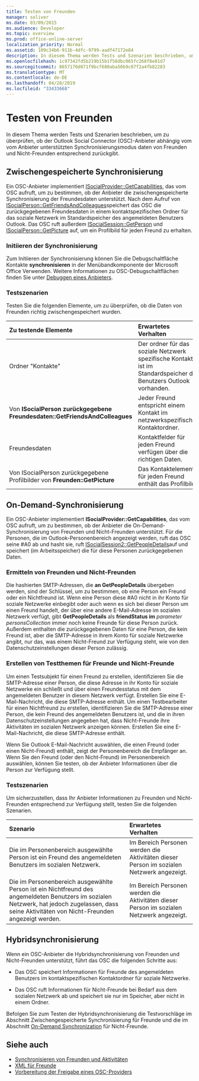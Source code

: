 ```yaml
---
title: Testen von Freunden
manager: soliver
ms.date: 03/09/2015
ms.audience: Developer
ms.topic: overview
ms.prod: office-online-server
localization_priority: Normal
ms.assetid: 109c34b6-911b-4dfc-9799-aadf47172e84
description: In diesem Thema werden Tests und Szenarien beschrieben, um zu überprüfen, ob der Outlook Social Connector (OSC)-Anbieter abhängig vom vom Anbieter unterstützten Synchronisierungsmodus daten von Freunden und Nicht-Freunden entsprechend zurückgibt.
ms.openlocfilehash: 1c97342fd5b219b15b1f58dbc065fc268f8e81d7
ms.sourcegitcommit: 8657170d071f9bcf680aba50b9c07f2a4fb82283
ms.translationtype: MT
ms.contentlocale: de-DE
ms.lasthandoff: 04/28/2019
ms.locfileid: "33433668"
---
```

# <a name="testing-friends"></a>Testen von Freunden

In diesem Thema werden Tests und Szenarien beschrieben, um zu überprüfen, ob der Outlook Social Connector (OSC)-Anbieter abhängig vom vom Anbieter unterstützten Synchronisierungsmodus daten von Freunden und Nicht-Freunden entsprechend zurückgibt.

<a name="olosc_TestingFriends_CachedSync"> </a>

## <a name="cached-synchronization"></a>Zwischengespeicherte Synchronisierung

Ein OSC-Anbieter implementiert [ISocialProvider::GetCapabilities](isocialprovider-getcapabilities.md), das vom OSC aufruft, um zu bestimmen, ob der Anbieter die zwischengespeicherte Synchronisierung der Freundesdaten unterstützt. Nach dem Aufruf von [ISocialPerson::GetFriendsAndColleagues](isocialperson-getfriendsandcolleagues.md)speichert das OSC die zurückgegebenen Freundesdaten in einem kontaktspezifischen Ordner für das soziale Netzwerk im Standardspeicher des angemeldeten Benutzers Outlook. Das OSC ruft außerdem [ISocialSession::GetPerson](isocialsession-getperson.md) und [ISocialPerson::GetPicture](isocialperson-getpicture.md) auf, um ein Profilbild für jeden Freund zu erhalten. 
  
### <a name="initiate-synchronization"></a>Initiieren der Synchronisierung

Zum Initiieren der Synchronisierung können Sie die Debugschaltfläche Kontakte **synchronisieren** in der Menübandkomponente der Microsoft Office Verwenden. Weitere Informationen zu OSC-Debugschaltflächen finden Sie unter [Debuggen eines Anbieters](debugging-a-provider.md). 
  
### <a name="test-scenarios"></a>Testszenarien

Testen Sie die folgenden Elemente, um zu überprüfen, ob die Daten von Freunden richtig zwischengespeichert wurden.
  
|**Zu testende Elemente**|**Erwartetes Verhalten**|
|:-----|:-----|
|Ordner "Kontakte"  <br/> |Der ordner für das soziale Netzwerk spezifische Kontakte ist im Standardspeicher des Benutzers Outlook vorhanden.  <br/> |
|Von **ISocialPerson zurückgegebene Freundesdaten::GetFriendsAndColleagues** <br/> |Jeder Freund entspricht einem Kontakt im netzwerkspezifischen Kontaktordner.  <br/> |
|Freundesdaten  <br/> |Kontaktfelder für jeden Freund verfügen über die richtigen Daten.  <br/> |
|Von ISocialPerson zurückgegebene Profilbilder von **Freunden::GetPicture** <br/> |Das Kontaktelement für jeden Freund enthält das Profilbild.  <br/> |

<a name="olosc_TestingFriends_OnDemandSync"> </a>

## <a name="on-demand-synchronization"></a>On-Demand-Synchronisierung

Ein OSC-Anbieter implementiert **ISocialProvider::GetCapabilities**, das vom OSC aufruft, um zu bestimmen, ob der Anbieter die On-Demand-Synchronisierung von Freunden und Nicht-Freunden unterstützt. Für die Personen, die im Outlook-Personenbereich angezeigt werden, ruft das OSC seine #A0 ab und hasht sie, ruft [ISocialSession2::GetPeopleDetails](isocialsession2-getpeopledetails.md)auf und speichert (im Arbeitsspeicher) die für diese Personen zurückgegebenen Daten. 
  
### <a name="determining-friends-and-non-friends"></a>Ermitteln von Freunden und Nicht-Freunden

Die hashierten SMTP-Adressen, die **an GetPeopleDetails** übergeben werden, sind der Schlüssel, um zu bestimmen, ob eine Person ein Freund oder ein Nichtfreund ist. Wenn eine Person diese #A0 nicht in ihr Konto für soziale Netzwerke einbegibt oder auch wenn es sich  bei dieser Person um einen Freund handelt, der über eine andere E-Mail-Adresse im sozialen Netzwerk verfügt, gibt **GetPeopleDetails** als **friendStatus im** _parameter personsCollection_ immer noch keine Freunde für diese Person zurück. Außerdem enthalten die zurückgegebenen Daten für eine Person, die kein Freund ist, aber die SMTP-Adresse in ihrem Konto für soziale Netzwerke angibt, nur das, was einem Nicht-Freund zur Verfügung steht, wie von den Datenschutzeinstellungen dieser Person zulässig. 
  
### <a name="creating-test-subjects-for-friends-and-non-friends"></a>Erstellen von Testthemen für Freunde und Nicht-Freunde

Um einen Testsubjekt für einen Freund zu erstellen, identifizieren Sie die SMTP-Adresse einer Person, die diese Adresse in ihr Konto für soziale Netzwerke ein schließt und über einen Freundesstatus mit dem angemeldeten Benutzer in diesem Netzwerk verfügt. Erstellen Sie eine E-Mail-Nachricht, die diese SMTP-Adresse enthält. Um einen Testbearbeiter für einen Nichtfreund zu erstellen, identifizieren Sie die SMTP-Adresse einer Person, die kein Freund des angemeldeten Benutzers ist, und die in ihren Datenschutzeinstellungen angegeben hat, dass Nicht-Freunde ihre Aktivitäten im sozialen Netzwerk anzeigen können. Erstellen Sie eine E-Mail-Nachricht, die diese SMTP-Adresse enthält. 
  
Wenn Sie Outlook E-Mail-Nachricht auswählen, die einen Freund (oder einen Nicht-Freund) enthält, zeigt der Personenbereich die Empfänger an. Wenn Sie den Freund (oder den Nicht-Freund) im Personenbereich auswählen, können Sie testen, ob der Anbieter Informationen über die Person zur Verfügung stellt.
  
### <a name="test-scenarios"></a>Testszenarien

Um sicherzustellen, dass Ihr Anbieter Informationen zu Freunden und Nicht-Freunden entsprechend zur Verfügung stellt, testen Sie die folgenden Szenarien.
  
|**Szenario**|**Erwartetes Verhalten**|
|:-----|:-----|
|Die im Personenbereich ausgewählte Person ist ein Freund des angemeldeten Benutzers im sozialen Netzwerk.  <br/> |Im Bereich Personen werden die Aktivitäten dieser Person im sozialen Netzwerk angezeigt.  <br/> |
|Die im Personenbereich ausgewählte Person ist ein Nichtfreund des angemeldeten Benutzers im sozialen Netzwerk, hat jedoch zugelassen, dass seine Aktivitäten von Nicht-Freunden angezeigt werden.  <br/> |Im Bereich Personen werden die Aktivitäten dieser Person im sozialen Netzwerk angezeigt.  <br/> |

<a name="olosc_TestingFriends_OnDemandSync"> </a>

## <a name="hybrid-synchronization"></a>Hybridsynchronisierung

Wenn ein OSC-Anbieter die Hybridsynchronisierung von Freunden und Nicht-Freunden unterstützt, führt das OSC die folgenden Schritte aus: 
  
- Das OSC speichert Informationen für Freunde des angemeldeten Benutzers im kontaktspezifischen Kontaktordner für soziale Netzwerke.
    
- Das OSC ruft Informationen für Nicht-Freunde bei Bedarf aus dem sozialen Netzwerk ab und speichert sie nur im Speicher, aber nicht in einem Ordner.
    
Befolgen Sie zum Testen der Hybridsynchronisierung [](#olosc_TestingFriends_CachedSync) die Testvorschläge im Abschnitt Zwischengespeicherte Synchronisierung für Freunde und die im Abschnitt [On-Demand Synchronization](#olosc_TestingFriends_OnDemandSync) für Nicht-Freunde. 
  
## <a name="see-also"></a>Siehe auch

- [Synchronisieren von Freunden und Aktivitäten](synchronizing-friends-and-activities.md) 
- [XML für Freunde](xml-for-friends.md)
- [Vorbereitung der Freigabe eines OSC-Providers](getting-ready-to-release-an-osc-provider.md)

